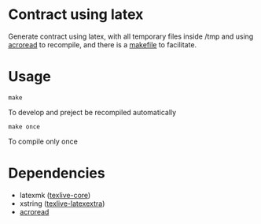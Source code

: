 # Contract using latex

Generate contract using latex, with all temporary files inside /tmp and using 
[acroread](https://www.systutorials.com/docs/linux/man/1-acroread/)
to recompile, and there is a 
[makefile](https://man7.org/linux/man-pages/man1/make.1.html)
to facilitate.

# Usage

```
make
```
To develop and preject be recompiled automatically

```
make once
```
To compile only once

# Dependencies 

* latexmk ([texlive-core](https://archlinux.org/packages/extra/any/texlive-core/))
* xstring ([texlive-latexextra](https://archlinux.org/packages/extra/any/texlive-latexextra/))
* [acroread](https://aur.archlinux.org/packages/acroread/)
